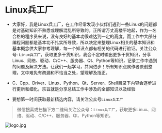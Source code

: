 # Linux兵工厂

- 大家好，我是Linux兵工厂，在工作经常发现小伙伴们遇到一些Linux的问题都是对基础知识不熟悉或理解混乱所导致的。正所谓万丈高楼平地起，作为一名合格的程序员来说，没有良好的基本功很难达到一定的高度。而工作中大部分编程问题都是基本功不扎实所导致，所以决定来整理Linux相关的基本知识和基本概念供大家参考理解，每一个知识点都有相关的代码进行验证。关注公众号: `Linux兵工厂`，获取更多干货知识，我会不定时输出更多干货知识，分享Linux、网络、驱动、C/C++、服务器、Qt、Python等知识，记录工作中遇到的问题及解决方法。让我们一起学习，共同进步！所有知识点属作者原创整理，文中难免有疏漏和不恰当之处，望理解及指正。

- C、Cpp、Driver、Linux、Python、Qt、Server、Shell目录下内容会逐步进行更新和细化，宗旨就是分享总结工作中涉及的全部知识以及经验
- 要想第一时间获取最新精选内容，请关注公众号`Linux兵工厂`

> 微信搜索或扫描下方二维码关注公众号：`Linux兵工厂`，获取更多Linux、网络、驱动、C/C++、服务器、Qt、Python等知识。

![logo.jpg](https://github.com/linuxarsenal/LinuxBasic/blob/main/logo.jpg)
